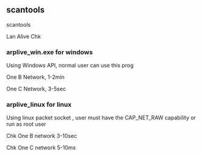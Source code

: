 <h2> scantools</h2>
<p>scantools </p>
<p>Lan Alive Chk</p>
<h3>arplive_win.exe  for windows</h3>
<p>Using Windows API, normal user can use this prog</p>
<p>One B Network, 1-2min</p>
<p>One C Network, 3-5sec</p>
<h3>arplive_linux  for linux</h3>
<p>Using linux packet socket , user must have the CAP_NET_RAW capability or run as root user</p>
<p>Chk One B network 3-10sec</p>
<p>Chk One C network 5-10ms</p>
